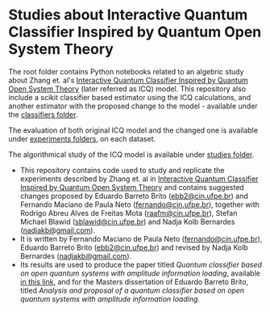 # Studies about Interactive Quantum Classifier Inspired by Quantum Open System Theory
The root folder contains Python notebooks related to an algebric study about Zhang et. al's [Interactive Quantum Classifier Inspired by Quantum Open System Theory](https://ieeexplore.ieee.org/document/9533917) (later referred as ICQ) model. This repository also include a scikit classifier based estimator using the ICQ calculations, and another estimator with the proposed change to the model - available under the [classifiers folder](classifiers/).

The evaluation of both original ICQ model and the changed one is available under [experiments folders](experiments/), on each dataset.

The algorithmical study of the ICQ model is available under [studies folder](studies/).

- This repository contains code used to study and replicate the experiments described by Zhang et. al in [Interactive Quantum Classifier Inspired by Quantum Open System Theory](https://ieeexplore.ieee.org/document/9533917) and contains suggested changes proposed by Eduardo Barreto Brito (ebb2@cin.ufpe.br) and Fernando Maciano de Paula Neto (fernando@cin.ufpe.br), together with Rodrigo Abreu Alves de Freitas Mota (raafm@cin.ufpe.br), Stefan Michael Blawid (sblawid@cin.ufpe.br) and Nadja Kolb Bernardes (nadjakb@gmail.com).
- It is written by Fernando Maciano de Paula Neto (fernando@cin.ufpe.br), Eduardo Barreto Brito (ebb2@cin.ufpe.br) and revised by Nadja Kolb Bernardes (nadjakb@gmail.com).
- Its results are used to produce the paper titled _Quantum classifier based on open quantum systems with amplitude information loading_, available [in this link](https://www.researchsquare.com/article/rs-3944517/v1), and for the Masters dissertation of Eduardo Barreto Brito, titled _Analysis and proposal of a quantum classifier based on open quantum systems with amplitude information loading_.